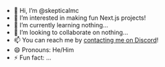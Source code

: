 - 👋 Hi, I’m @skepticalmc
- 👀 I’m interested in making fun Next.js projects!
- 🌱 I’m currently learning nothing...
- 💞️ I’m looking to collaborate on nothing...
- 📫 You can reach me by <a href="https://discord.com/users/1186389633299386580">contacting me on Discord</a>!
- 😄 Pronouns: He/Him
- ⚡ Fun fact: ...

<!---
skepticalmc/skepticalmc is a ✨ special ✨ repository because its `README.md` (this file) appears on your GitHub profile.
You can click the Preview link to take a look at your changes.
--->
